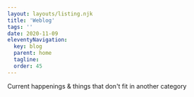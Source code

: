 ```yaml
---
layout: layouts/listing.njk
title: 'Weblog' 
tags: ''
date: 2020-11-09
eleventyNavigation:
  key: blog
  parent: home
  tagline: 
  order: 45
---
```

Current happenings & things that don't fit in another category
